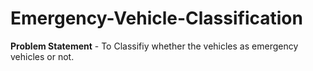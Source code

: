 # Emergency-Vehicle-Classification

**Problem Statement** - To Classifiy whether the vehicles as emergency vehicles or not.
